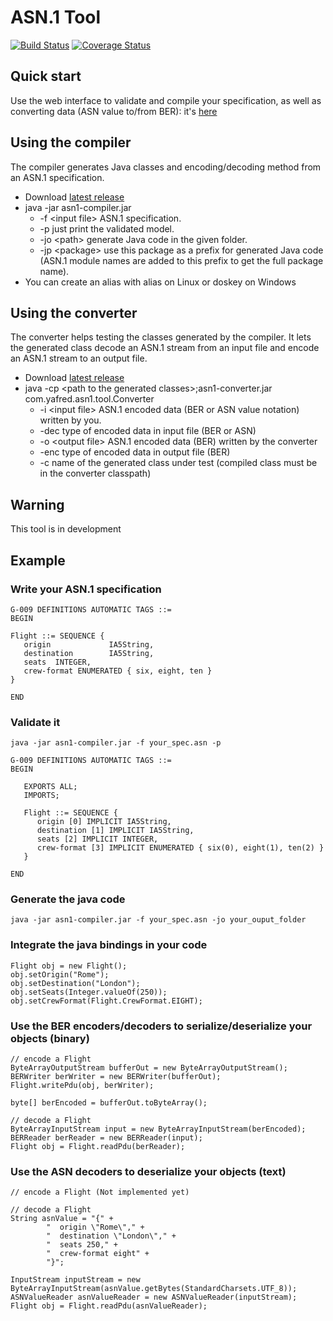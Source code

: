 # ASN.1 Tool

[![Build Status](https://travis-ci.org/yafred/asn1-tool.svg?branch=master)](https://travis-ci.org/yafred/asn1-tool)
[![Coverage Status](https://coveralls.io/repos/github/yafred/asn1-tool/badge.svg?branch=master)](https://coveralls.io/github/yafred/asn1-tool?branch=master)

## Quick start

Use the web interface to validate and compile your specification, as well as converting data (ASN value to/from BER): it's [here](https://github.com/yafred/asn1-playground)

## Using the compiler
  
The compiler generates Java classes and encoding/decoding method from an ASN.1 specification.  
  
  * Download [latest release](https://github.com/yafred/asn1-tool/releases) 
  * java -jar asn1-compiler.jar
     * -f \<input file> ASN.1 specification.
     * -p just print the validated model.
     * -jo \<path> generate Java code in the given folder.
     * -jp \<package> use this package as a prefix for generated Java code (ASN.1 module names are added to this prefix to get the full package name).
  * You can create an alias with alias on Linux or doskey on Windows 
  
## Using the converter
  
The converter helps testing the classes generated by the compiler. It lets the generated class decode an ASN.1 stream from an input file and encode an ASN.1 stream to an output file.
  
  * Download [latest release](https://github.com/yafred/asn1-tool/releases) 
  * java -cp \<path to the generated classes>;asn1-converter.jar com.yafred.asn1.tool.Converter
     * -i \<input file> ASN.1 encoded data (BER or ASN value notation) written by you.
     * -dec type of encoded data in input file (BER or ASN)
     * -o \<output file> ASN.1 encoded data (BER) written by the converter
     * -enc type of encoded data in output file (BER)
     * -c name of the generated class under test (compiled class must be in the converter classpath) 

## Warning

This tool is in development
  
## Example

### Write your ASN.1 specification

```
G-009 DEFINITIONS AUTOMATIC TAGS ::= 
BEGIN 

Flight ::= SEQUENCE {
   origin             IA5String,
   destination        IA5String,
   seats  INTEGER,
   crew-format ENUMERATED { six, eight, ten }
}

END
```

### Validate it

```
java -jar asn1-compiler.jar -f your_spec.asn -p

G-009 DEFINITIONS AUTOMATIC TAGS ::=
BEGIN

   EXPORTS ALL;
   IMPORTS;

   Flight ::= SEQUENCE {
      origin [0] IMPLICIT IA5String,
      destination [1] IMPLICIT IA5String,
      seats [2] IMPLICIT INTEGER,
      crew-format [3] IMPLICIT ENUMERATED { six(0), eight(1), ten(2) }
   }

END
```

### Generate the java code 

```
java -jar asn1-compiler.jar -f your_spec.asn -jo your_ouput_folder
```

### Integrate the java bindings in your code

```
Flight obj = new Flight();
obj.setOrigin("Rome");
obj.setDestination("London");
obj.setSeats(Integer.valueOf(250));
obj.setCrewFormat(Flight.CrewFormat.EIGHT);
```

### Use the BER encoders/decoders to serialize/deserialize your objects (binary)

```
// encode a Flight
ByteArrayOutputStream bufferOut = new ByteArrayOutputStream();
BERWriter berWriter = new BERWriter(bufferOut);
Flight.writePdu(obj, berWriter);

byte[] berEncoded = bufferOut.toByteArray(); 

// decode a Flight
ByteArrayInputStream input = new ByteArrayInputStream(berEncoded);
BERReader berReader = new BERReader(input);
Flight obj = Flight.readPdu(berReader);
```

### Use the ASN decoders to deserialize your objects (text)

```
// encode a Flight (Not implemented yet)

// decode a Flight
String asnValue = "{" + 
		"  origin \"Rome\"," + 
		"  destination \"London\"," + 
		"  seats 250," + 
		"  crew-format eight" + 
		"}";

InputStream inputStream = new ByteArrayInputStream(asnValue.getBytes(StandardCharsets.UTF_8));
ASNValueReader asnValueReader = new ASNValueReader(inputStream);
Flight obj = Flight.readPdu(asnValueReader);
```

